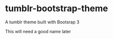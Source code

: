 tumblr-bootstrap-theme
==============

A tumblr theme built with Bootsrap 3

This will need a good name later
